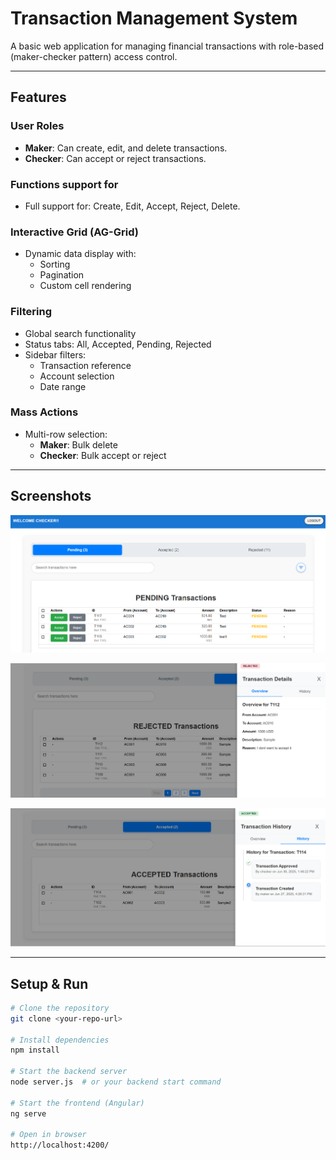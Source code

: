 # Transaction Management System

A basic web application for managing financial transactions with role-based (maker-checker pattern) access control.

---

## Features

### User Roles
- **Maker**: Can create, edit, and delete transactions.
- **Checker**: Can accept or reject transactions.

### Functions support for
- Full support for: Create, Edit, Accept, Reject, Delete.

### Interactive Grid (AG-Grid)
- Dynamic data display with:
  - Sorting
  - Pagination
  - Custom cell rendering

### Filtering
- Global search functionality
- Status tabs: All, Accepted, Pending, Rejected
- Sidebar filters:
  - Transaction reference
  - Account selection
  - Date range

### Mass Actions
- Multi-row selection:
  - **Maker**: Bulk delete
  - **Checker**: Bulk accept or reject

---

## Screenshots
<p align="center">
  <img src="readme-images/readme1.png" alt="Demo" width="800"/>
</p>

<p align="center">
  <img src="readme-images/readme2.png" alt="Demo" width="800"/>
</p>

<p align="center">
  <img src="readme-images/readme3.png" alt="Demo" width="800"/>
</p>

---

## Setup & Run

```bash
# Clone the repository
git clone <your-repo-url>

# Install dependencies
npm install

# Start the backend server
node server.js  # or your backend start command

# Start the frontend (Angular)
ng serve

# Open in browser
http://localhost:4200/
